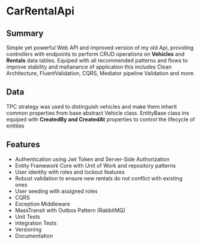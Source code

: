 # CarRentalApi

## Summary
Simple yet powerful Web API and improved version of my old Api, providing controllers with endpoints to perform CRUD operations on __Vehicles__ and __Rentals__ data tables. Equiped with all recommended patterns and flows to improve stability and maitanance of application this includes Clean Architecture, FluentValidation, CQRS, Mediator pipeline Validation and more.

## Data
TPC strategy was used to distinguish vehicles and make them inherit common properties from base abstract Vehicle class.
EntityBase class ins equiped with **CreatedBy and CreatedAt** properties to control the lifecycle of entities

## Features
* Authentication using Jwt Token and Server-Side Authorization
* Entity Framework Core with Unit of Work and repository patterns
* User identity with roles and lockout features <!-- /PasswordChange/EmailChange) -->
* Robust validation to ensure new rentals do not conflict with existing ones
* User seeding with assigned roles
* CQRS
* Exception Middleware
* MassTransit with Outbox Pattern (RabbitMQ)
* Unit Tests
* Integration Tests
* Versioning
* Documentation
